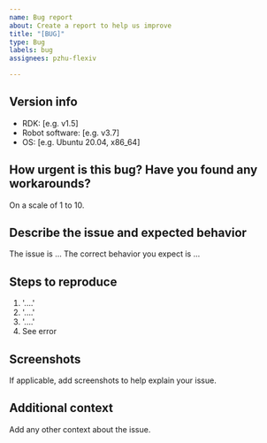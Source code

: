 ```yaml
---
name: Bug report
about: Create a report to help us improve
title: "[BUG]"
type: Bug
labels: bug
assignees: pzhu-flexiv

---
```


## Version info

- RDK: [e.g. v1.5]
- Robot software: [e.g. v3.7]
- OS: [e.g. Ubuntu 20.04, x86_64]

## How urgent is this bug? Have you found any workarounds?

On a scale of 1 to 10.

## Describe the issue and expected behavior

The issue is ...
The correct behavior you expect is  ...

## Steps to reproduce

1. '....'
2. '....'
3. '....'
4. See error

## Screenshots

If applicable, add screenshots to help explain your issue.

## Additional context

Add any other context about the issue.
